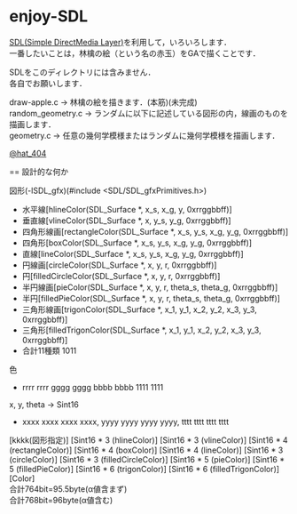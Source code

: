 enjoy-SDL
==========
[SDL(Simple DirectMedia Layer)][2]を利用して，いろいろします．  
一番したいことは，林檎の絵（という名の赤玉）をGAで描くことです．  

SDLをこのディレクトリには含みません．  
各自でお願いします．

draw-apple.c -> 林檎の絵を描きます．(本筋)(未完成)  
random_geometry.c -> ランダムに以下に記述している図形の内，線画のものを描画します．  
geometry.c -> 任意の幾何学模様またはランダムに幾何学模様を描画します．

[@hat_404][1]

[1]: https://twitter.com/hat_404 "@hat_404"
[2]: http://www.libsdl.org/ "SDL(Simple DirectMedia Layer)"

==
設計的な何か

図形(-lSDL_gfx)(#include \<SDL/SDL_gfxPrimitives.h\>)
+ 水平線[hlineColor(SDL_Surface *, x_s, x_g, y, 0xrrggbbff)]
+ 垂直線[vlineColor(SDL_Surface *, x, y_s, y_g, 0xrrggbbff)]
+ 四角形線画[rectangleColor(SDL_Surface *, x_s, y_s, x_g, y_g, 0xrrggbbff)]
+ 四角形[boxColor(SDL_Surface *, x_s, y_s, x_g, y_g, 0xrrggbbff)]
+ 直線[lineColor(SDL_Surface *, x_s, y_s, x_g, y_g, 0xrrggbbff)]
+ 円線画[circleColor(SDL_Surface *, x, y, r, 0xrrggbbff)]
+ 円[filledCircleColor(SDL_Surface *, x, y, r, 0xrrggbbff)]
+ 半円線画[pieColor(SDL_Surface *, x, y, r, theta_s, theta_g, 0xrrggbbff)]
+ 半円[filledPieColor(SDL_Surface *, x, y, r, theta_s, theta_g, 0xrrggbbff)]
+ 三角形線画[trigonColor(SDL_Surface *, x_1, y_1, x_2, y_2, x_3, y_3, 0xrrggbbff)]
+ 三角形[filledTrigonColor(SDL_Surface *, x_1, y_1, x_2, y_2, x_3, y_3, 0xrrggbbff)]
+ 合計11種類 1011

色
+ rrrr rrrr gggg gggg bbbb bbbb 1111 1111

x, y, theta -> Sint16
+ xxxx xxxx xxxx xxxx, yyyy yyyy yyyy yyyy, tttt tttt tttt tttt

[kkkk(図形指定)] [Sint16 * 3 (hlineColor)] [Sint16 * 3 (vlineColor)] [Sint16 * 4 (rectangleColor)] [Sint16 * 4 (boxColor)] [Sint16 * 4 (lineColor)] [Sint16 * 3 (circleColor)] [Sint16 * 3 (filledCircleColor)] [Sint16 * 5 (pieColor)] [Sint16 * 5 (filledPieColor)] [Sint16 * 6 (trigonColor)] [Sint16 * 6 (filledTrigonColor)] [Color]  
合計764bit=95.5byte(α値含まず)  
合計768bit=96byte(α値含む)  
